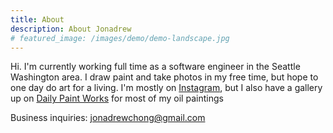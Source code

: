 ```yaml
---
title: About
description: About Jonadrew
# featured_image: /images/demo/demo-landscape.jpg
---
```


Hi. I'm currently working full time as a software engineer in the Seattle Washington area.
 I draw paint and take photos in my free time, but hope to one day do art for a living. I'm
 mostly on [Instagram](https://www.instagram.com/jonadrew_/), but I also have a gallery up on 
 [Daily Paint Works](https://www.dailypaintworks.com/Artists/-jonadrew-13091) for most of 
 my oil paintings


Business inquiries: [jonadrewchong@gmail.com](mailto:jonadrewchong@gmail.com)